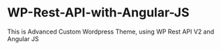 # WP-Rest-API-with-Angular-JS
This is Advanced Custom Wordpress Theme, using WP Rest API V2 and Angular JS
